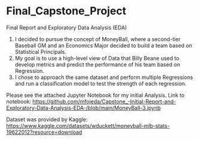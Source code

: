 # Final_Capstone_Project

Final Report and Exploratory Data Analysis (EDA)

1. I decided to pursue the concept of MoneyBall, where a second-tier Baseball GM and an Economics Major decided to build a team based on Statistical Principals.
2. My goal is to use a high-level view of Data that Billy Beane used to develop metrics and predict the performance of his team based on Regression.
3. I chose to approach the same dataset and perform multiple Regressions and run a classification model to test the strength of each regression.


Please see the attached Jupyter Notebook for my initial Analysis.
Link to notebook: https://github.com/mfojeda/Capstone_-Initial-Report-and-Exploratory-Data-Analysis-EDA-/blob/main/MoneyBall-3.ipynb

Dataset was provided by Kaggle: https://www.kaggle.com/datasets/wduckett/moneyball-mlb-stats-19622012?resource=download
